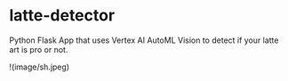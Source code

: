 # latte-detector 

Python Flask App that uses Vertex AI AutoML Vision to detect if your latte art is pro or not. 

!(image/sh.jpeg)
